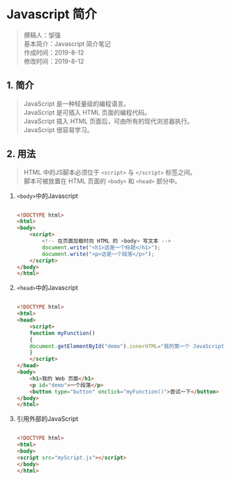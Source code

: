 # Javascript 简介

> 撰稿人：邹强  
> 基本简介：Javascript 简介笔记  
> 作成时间：2019-8-12  
> 修改时间：2019-8-12

## 1. 简介

> JavaScript 是一种轻量级的编程语言。  
JavaScript 是可插入 HTML 页面的编程代码。  
JavaScript 插入 HTML 页面后，可由所有的现代浏览器执行。  
JavaScript 很容易学习。

## 2. 用法

> HTML 中的JS脚本必须位于 `<script>` 与 `</script>` 标签之间。  
脚本可被放置在 HTML 页面的 `<body>` 和 `<head>` 部分中。  

1. `<body>`中的Javascript

    ```html

    <!DOCTYPE html>
    <html>
    <body>
        <script>
            <!-- 在页面加载时向 HTML 的 <body> 写文本 -->
            document.write("<h1>这是一个标题</h1>");
            document.write("<p>这是一个段落</p>");
        </script>
    </body>
    </html>

    ```

2. `<head>`中的Javascript

    ```html

    <!DOCTYPE html>
    <html>
    <head>
        <script>
        function myFunction()
        {
        document.getElementById("demo").innerHTML="我的第一个 JavaScript 函数";
        }
        </script>
    </head>
    <body>
        <h1>我的 Web 页面</h1>
        <p id="demo">一个段落</p>
        <button type="button" onclick="myFunction()">尝试一下</button>
    </body>
    </html>

    ```

3. 引用外部的JavaScript

    ```html

    <!DOCTYPE html>
    <html>
    <body>
    <script src="myScript.js"></script>
    </body>
    </html>

    ```
